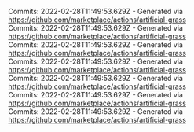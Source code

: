 Commits: 2022-02-28T11:49:53.629Z - Generated via https://github.com/marketplace/actions/artificial-grass
<br>
Commits: 2022-02-28T11:49:53.629Z - Generated via https://github.com/marketplace/actions/artificial-grass
<br>
Commits: 2022-02-28T11:49:53.629Z - Generated via https://github.com/marketplace/actions/artificial-grass
<br>
Commits: 2022-02-28T11:49:53.629Z - Generated via https://github.com/marketplace/actions/artificial-grass
<br>
Commits: 2022-02-28T11:49:53.629Z - Generated via https://github.com/marketplace/actions/artificial-grass
<br>
Commits: 2022-02-28T11:49:53.629Z - Generated via https://github.com/marketplace/actions/artificial-grass
<br>
Commits: 2022-02-28T11:49:53.629Z - Generated via https://github.com/marketplace/actions/artificial-grass
<br>
